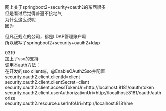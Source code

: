 网上关于springboot2+security+oauth2的东西很多  
但是看过后觉得普遍不接地气  
为什么这么说呢  
因为  

但凡正规点的公司，都是LDAP管理账户啊  
所以我写了springboot2+security+oauth2+ldap  

0319  
加上了sso的支持  
调用本auth方法：  
在开发的sso client端，@EnableOAuth2Sso并配置  
security.oauth2.client.clientId=client  
security.oauth2.client.clientSecret=client  
security.oauth2.client.accessTokenUri=http://localhost:8181/oauth/token  
security.oauth2.client.userAuthorizationUri=http://localhost:8181/oauth/authorize  
security.oauth2.resource.userInfoUri=http://localhost:8181/me  

